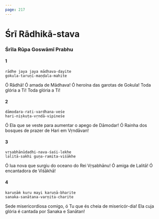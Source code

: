 ```yaml
---
page: 217
---
```


# Śrī Rādhikā-stava

### Śrīla Rūpa Goswāmī Prabhu

#### 1

    rādhe jaya jaya mādhava-dayite
    gokula-taruṇī-maṇḍala-mahite

Ó Rādhā! Ó amada de Mādhava! Ó heroína das garotas de Gokula! Toda glória a Ti! Toda glória a Ti!

#### 2

    dāmodara-rati-vardhana-veśe
    hari-niṣkuṭa-vṛndā-vipineśe

Ó Ela que se veste para aumentar o apego de Dāmodar! Ó Rainha dos bosques de prazer de Hari em Vṛndāvan!

#### 3

    vṛṣabhānūdadhi-nava-śaśi-lekhe
    lalitā-sakhi guṇa-ramita-viśākhe

Ó lua nova que surgiu do oceano do Rei Vṛṣabhānu! Ó amiga de Lalitā! Ó encantadora de Viśākhā!

#### 4

    karuṇāṁ kuru mayi karuṇā-bharite
    sanaka-sanātana-varṇita-charite

Sede misericordiosa comigo, ó Tu que és cheia de misericór-dia! Ela cuja glória é cantada por Sanaka e Sanātan!

